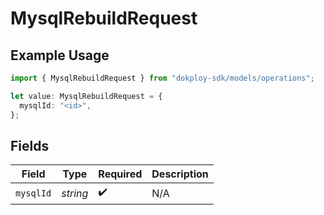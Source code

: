 # MysqlRebuildRequest

## Example Usage

```typescript
import { MysqlRebuildRequest } from "dokploy-sdk/models/operations";

let value: MysqlRebuildRequest = {
  mysqlId: "<id>",
};
```

## Fields

| Field              | Type               | Required           | Description        |
| ------------------ | ------------------ | ------------------ | ------------------ |
| `mysqlId`          | *string*           | :heavy_check_mark: | N/A                |